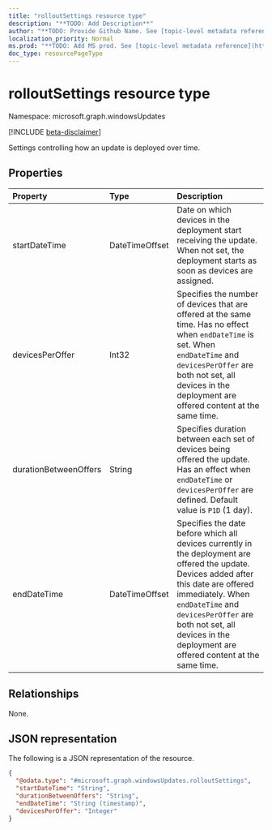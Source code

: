 ```yaml
---
title: "rolloutSettings resource type"
description: "**TODO: Add Description**"
author: "**TODO: Provide Github Name. See [topic-level metadata reference](https://msgo.azurewebsites.net/add/document/guidelines/metadata.html#topic-level-metadata)**"
localization_priority: Normal
ms.prod: "**TODO: Add MS prod. See [topic-level metadata reference](https://msgo.azurewebsites.net/add/document/guidelines/metadata.html#topic-level-metadata)**"
doc_type: resourcePageType
---
```


# rolloutSettings resource type

Namespace: microsoft.graph.windowsUpdates

[!INCLUDE [beta-disclaimer](../../includes/beta-disclaimer.md)]

Settings controlling how an update is deployed over time.

## Properties
|Property|Type|Description|
|:---|:---|:---|
|startDateTime|DateTimeOffset|Date on which devices in the deployment start receiving the update. When not set, the deployment starts as soon as devices are assigned.|
|devicesPerOffer|Int32|	Specifies the number of devices that are offered at the same time. Has no effect when `endDateTime` is set. When `endDateTime` and `devicesPerOffer` are both not set, all devices in the deployment are offered content at the same time.|
|durationBetweenOffers|String|Specifies duration between each set of devices being offered the update. Has an effect when `endDateTime` or `devicesPerOffer` are defined. Default value is `P1D` (1 day).|
|endDateTime|DateTimeOffset|Specifies the date before which all devices currently in the deployment are offered the update. Devices added after this date are offered immediately. When `endDateTime` and `devicesPerOffer` are both not set, all devices in the deployment are offered content at the same time.|

## Relationships
None.

## JSON representation
The following is a JSON representation of the resource.
<!-- {
  "blockType": "resource",
  "@odata.type": "microsoft.graph.windowsUpdates.rolloutSettings"
}
-->
``` json
{
  "@odata.type": "#microsoft.graph.windowsUpdates.rolloutSettings",
  "startDateTime": "String",
  "durationBetweenOffers": "String",
  "endDateTime": "String (timestamp)",
  "devicesPerOffer": "Integer"
}
```

